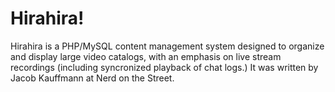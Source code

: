 # Hirahira!

Hirahira is a PHP/MySQL content management system designed to organize and display large video catalogs, with an emphasis on live stream recordings (including syncronized playback of chat logs.) It was written by Jacob Kauffmann at Nerd on the Street.
